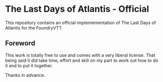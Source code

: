 # The Last Days of Atlantis - Official


This repository contains an official implemementation of The Last Days of Atlantis
for the FoundryVTT.

## Foreword

This work is totally free to use and comes with a very liberal license. That
being said it did take time, effort and skill on my part to work out how to do
it and to put it together.

Thanks in advance.


